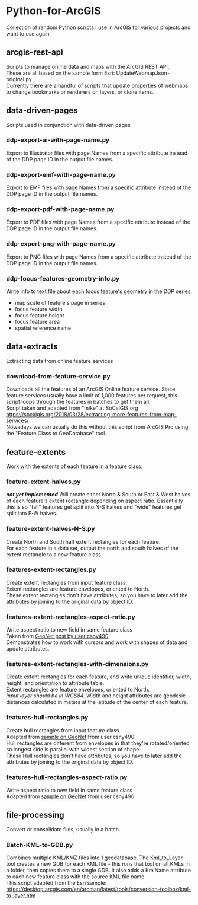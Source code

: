 # Python-for-ArcGIS
Collection of random Python scripts I use in ArcGIS for various projects and want to use again

## arcgis-rest-api
Scripts to manage online data and maps with the ArcGIS REST API.  
These are all based on the sample form Esri: UpdateWebmapJson-original.py  
Currently there are a handful of scripts that update properties of webmaps to change bookmarks or renderers on layers, or clone items.


## data-driven-pages
Scripts used in conjunction with data-driven pages  

### ddp-export-ai-with-page-name.py
Export to Illustrator files with page Names from a specific attribute instead of the DDP page ID in the output file names.

### ddp-export-emf-with-page-name.py
Export to EMF files with page Names from a specific attribute instead of the DDP page ID in the output file names.

### ddp-export-pdf-with-page-name.py
Export to PDF files with page Names from a specific attribute instead of the DDP page ID in the output file names.

### ddp-export-png-with-page-name.py
Export to PNG files with page Names from a specific attribute instead of the DDP page ID in the output file names.

### ddp-focus-features-geometry-info.py
Write info to text file about each focus feature's geometry in the DDP series.
* map scale of feature's page in series
* focus feature width
* focus feature height
* focus feature area
* spatial reference name


## data-extracts
Extracting data from online feature services

### download-from-feature-service.py
Downloads all the features of an ArcGIS Online feature service. 
Since feature services usually have a limit of 1,000 features per request, this script loops through the features in batches to get them all.  
Script taken and adapted from "mike" at SoCalGIS.org  
https://socalgis.org/2018/03/28/extracting-more-features-from-map-services/  
Nowadays we can usually do this without this script from ArcGIS Pro using the "Feature Class to GeoDatabase" tool. 


## feature-extents
Work with the extents of each feature in a feature class.  

### feature-extent-halves.py
_**not yet implemented**_
Will create either North & South or East & West halves of each feature's extent rectangle depending on aspect ratio. 
Essentially this is so "tall" features get split into N-S halves and "wide" features get split into E-W halves.

### feature-extent-halves-N-S.py
Create North and South half extent rectangles for each feature.  
For each feature in a data set, output the north and south halves of the extent rectangle to a new feature class.  

### features-extent-rectangles.py
Create extent rectangles from input feature class.  
Extent rectangles are feature envelopes, oriented to North.  
These extent rectangles don't have attributes, so you have to later add the attributes by joining to the original data by object ID.  

### features-extent-rectangles-aspect-ratio.py
Write aspect ratio to new field in same feature class  
Taken from [GeoNet post by user csny490](https://community.esri.com/thread/92651)  
Demonstrates how to work with cursors and work with shapes of data and update attributes.  

### features-extent-rectangles-with-dimensions.py
Create extent rectangles for each feature, and write unique identifier, width, height, and orientation to attribute table.  
Extent rectangles are feature envelopes, oriented to North.  
*Input layer should be in WGS84.*
Width and height attributes are geodesic distances calculated in meters at the latitude of the center of each feature.  

### features-hull-rectangles.py
Create hull rectangles from input feature class.   
Adapted from [sample on GeoNet](https://community.esri.com/thread/92651) from user csny490  
Hull rectangles are different from envelopes in that they're rotated/oriented so longest side is parallel with widest section of shape.  
These Hull rectangles don't have attributes, so you have to later add the attributes by joining to the original data by object ID.  

### features-hull-rectangles-aspect-ratio.py
Write aspect ratio to new field in same feature class  
Adapted from [sample on GeoNet](https://community.esri.com/thread/92651) from user csny490  


## file-processing
Convert or consolidate files, usually in a batch.  

### Batch-KML-to-GDB.py
Combines multiple KML/KMZ files into 1 geodatabase. 
The Kml_to_Layer tool creates a new GDB for each KML file - this runs that tool on all KMLs in a folder, then copies them to a single GDB. 
It also adds a KmlName attribute to each new feature class with the source KML file name.  
This script adapted from the Esri sample: https://desktop.arcgis.com/en/arcmap/latest/tools/conversion-toolbox/kml-to-layer.htm  
